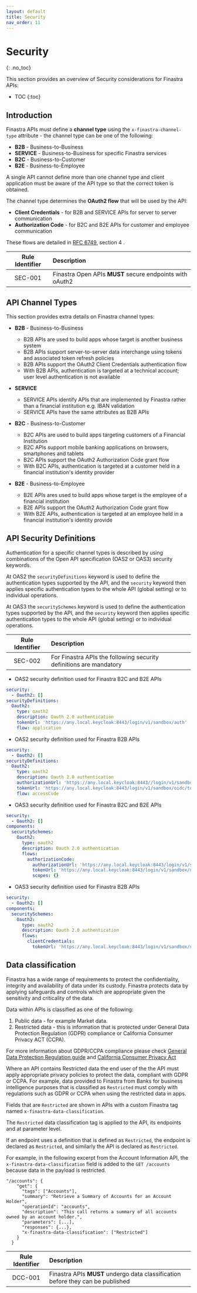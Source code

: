 ```yaml
---
layout: default
title: Security
nav_order: 11
---
```


# Security
{: .no_toc}

This section provides an overview of Security considerations for Finastra APIs:
- TOC
{:toc}

## Introduction

Finastra APIs must define a **channel type** using the `x-finastra-channel-type` attribute - the channel type can be one of the following:
- **B2B** - Business-to-Business
- **SERVICE** - Business-to-Business for specific Finastra services 
- **B2C** - Business-to-Customer
- **B2E** - Business-to-Employee

A single API cannot define more than one channel type and client application must be aware of the API type 
so that the correct token is obtained.

The channel type determines the **OAuth2 flow** that will be used by the API: 
- **Client Credentials** - for B2B and SERVICE APIs for server to server communication
- **Authorization Code** - for B2C and B2E APIs for customer and employee communication

These flows are detailed in [RFC 6749](https://datatracker.ietf.org/doc/html/rfc6749), section 4 .

| Rule Identifier  | Description  |
|:-------:|:------------ |
| SEC-001 | Finastra Open APIs **MUST** secure endpoints with oAuth2 |


## API Channel Types

This section provides extra details on Finastra channel types:

- **B2B** - Business-to-Business
  - B2B APIs are used to build apps whose target is another business system
  - B2B APIs support server-to-server data interchange using tokens and associated token refresh policies
  - B2B APIs support the OAuth2 Client Credentials authentication flow
  - With B2B APIs, authentication is targeted at a technical account; user level authentication is not available

- **SERVICE** 
  - SERVICE APIs identify APIs that are implemented by Finastra rather than a financial institution e.g. IBAN validation 
  - SERVICE APIs have the same attributes as B2B APIs

- **B2C** - Business-to-Customer	
  - B2C APIs are used to build apps targeting customers of a Financial Institution
  - B2C APIs support mobile banking applications on browsers, smartphones and tablets
  - B2C APIs support the OAuth2 Authorization Code grant flow
  - With B2C APIs, authentication is targeted at a customer held in a financial institution's identity provider

- **B2E** - Business-to-Employee
  - B2E APIs ares used to build apps whose target is the employee of a financial institution
  - B2E APIs support the OAuth2 Authorization Code grant flow
  - With B2E APIs, authentication is targeted at an employee held in a financial institution's identity provide


## API Security Definitions

Authentication for a specific channel types is described by using combinations of the Open API specification (OAS2 or OAS3) security keywords.

At OAS2 the `securityDefinitions` keyword is used to define the authentication types supported by the API, and the `security` keyword then applies specific authentication types to the whole API (global setting) or to individual operations.

At OAS3 the `securitySchemes` keyword is used to define the authentication types supported by the API, and the `security` keyword then applies specific authentication types to the whole API (global setting) or to individual operations.

| Rule Identifier  | Description  |
|:-------:|:------------ |
| SEC-002 | For Finastra APIs the following security definitions are mandatory |

- OAS2 security definition used for Finastra B2C and B2E APIs

```yaml
security:
  - Oauth2: []
securityDefinitions:
  Oauth2:
    type: oauth2
    description: Oauth 2.0 authentication
    tokenUrl: 'https://any.local.keycloak:8443/login/v1/sandbox/auth'
    flow: application
```

- OAS2 security definition used for Finastra B2B APIs

```yaml
security:
  - Oauth2: []
securityDefinitions:
  Oauth2:
    type: oauth2
    description: Oauth 2.0 authentication
    authorizationUrl: 'https://any.local.keycloak:8443//login/v1/sandbox/oidc/authorize'
    tokenUrl: 'https://any.local.keycloak:8443/login/v1/sandbox/oidc/token'
    flow: accessCode
```

- OAS3 security definition used for Finastra B2C and B2E APIs

```yaml
security:
  - Oauth2: []
components:
  securitySchemes:
    Oauth2:
      type: oauth2
      description: Oauth 2.0 authentication
      flows:
        authorizationCode:
          authorizationUrl: 'https://any.local.keycloak:8443/login/v1/sandbox/oidc/auth'
          tokenUrl: 'https://any.local.keycloak:8443/login/v1/sandbox/oidc/token'
          scopes: {}
```

- OAS3 security definition used for Finastra B2B APIs

```yaml
security:
  - Oauth2: []
components:
  securitySchemes:
    Oauth2:
      type: oauth2
      description: Oauth 2.0 authentication
      flows:
        clientCredentials:
          tokenUrl: 'https://any.local.keycloak:8443/login/v1/sandbox/oidc/token'
```

## Data classification 

Finastra has a wide range of requirements to protect the confidentiality, integrity and availability of data under its custody. Finastra protects data by applying safeguards and controls which are appropriate given the sensitivity and criticality of the data.

Data within APIs is classified as one of the following:

1. Public data - for example Market data.
2. Restricted data - this is information that is protected under General Data Protection Regulation (GDPR) compliance or California Consumer Privacy ACT (CCPA).

For more information about GDPR/CCPA compliance please check [General Data Protection Regulation guide](https://gdpr-info.eu/)  and [California Consumer Privacy Act](https://leginfo.legislature.ca.gov/faces/codes_displayText.xhtml?lawCode=CIV&division=3.&title=1.81.5.&part=4.&chapter=&article=)

Where an API contains Restricted data the end user of the the API must apply appropriate privacy policies to protect the data, compliant with GDPR or CCPA. For example, data provided to Finastra from Banks for business intelligence purposes that is classified as `Restricted` must comply with regulations such as GDPR or CCPA when using the restricted data in apps.

Fields that are `Restricted` are shown in APIs with a custom Finastra tag named `x-finastra-data-classification`. 

The `Restricted` data classification tag is applied to the API, its endpoints and at parameter level.

If an endpoint uses a definition that is defined as `Restricted`, the endpoint is declared as `Restricted`, and similarly the API is declared as `Restricted`.

For example, in the following excerpt from the Account Information API, the `x-finastra-data-classification` field is added to the `GET /accounts` because data in the payload is restricted. 

```
"/accounts": {
    "get": {
      "tags": ["Accounts"],
      "summary": "Retrieve a Summary of Accounts for an Account Holder",
      "operationId": "accounts",
      "description": "This call returns a summary of all accounts owned by an account holder.",
      "parameters": [...],
      "responses": {...},
      "x-finastra-data-classification": ["Restricted"]
    }
  }
```

| Rule Identifier  | Description  |
|:-------:|:------------ |
| DCC-001 | Finastra APIs **MUST** undergo data classification before they can be published |
